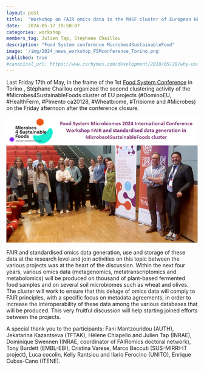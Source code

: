 ```yaml
---
layout: post
title:  "Workshop on FAIR omics data in the M4SF cluster of European HE projects"
date:   2024-05-17 19:50:07
categories: workshop
members_tag: Julien Tap, Stéphane Chaillou
description: "Food System conference Microbes4SustainableFood"
image: '/img/2024_news_workshop_FSMconference_Torino.png'
published: true
#canonical_url: https://www.csrhymes.com/development/2018/05/28/why-use-a-static-site-generator.html
---
```


Last Friday 17th of May, in the frame of the 1st [Food System Conference](https://www.foodsystemsmicrobiomes.org/) in Torino , Stéphane Chaillou organized the second clustering activity of the #Microbes4SustainableFoods cluster of EU projects (#DominoEU, #HealthFerm, #Pimento ca20128, #Wheatbiome, #Tribiome and #Microbes) on the Friday afternoon after the conference closure. 


![](/img/2024_news_workshop_FSMconference_Torino.png)


FAIR and standardised omics data generation, use and storage of these data at the research level and join activities on this topic between the various projects was at the heart of the discussion. Within the next four years, various omics data (metagenomics, metatranscriptomics and metabolomics) will be produced on thousand of plant-based fermented food samples and on several soil microbiomes such as wheat and olives. The cluster will work to ensure that this deluge of omics data will comply to FAIR principles, with a specific focus on metadata agreements, in order to increase the interoperability of these data among the various databases that will be produced. This very fruitful discussion will help starting joined efforts between the projects. 


A special thank you to the participants: Fani Mantzouridou (AUTH), Jekatarina Kazantseva (TFTAK), Hélène Chiapello and Julien Tap (INRAE), Dominique Swennen (INRAE, coordinator of FAIRomics doctoral network), Tony Burdett (EMBL-EBI), Cristina Varese, Marco Beccuti (SUS-MIRRI-IT project), Luca cocolin, Kelly Rantsiou and Ilario Ferocino (UNITO), Enrique Cubas-Cano (ITENE).
